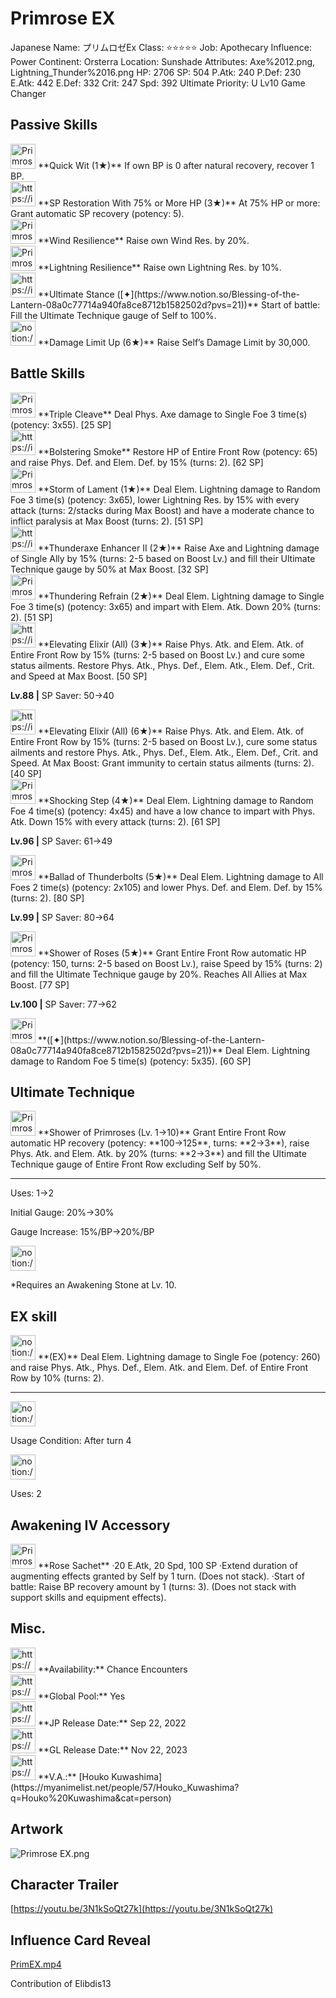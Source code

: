 # Primrose EX

Japanese Name: プリムロゼEx
Class: ⭐️⭐️⭐️⭐️⭐️
Job: Apothecary
Influence: Power
Continent: Orsterra
Location: Sunshade
Attributes: Axe%2012.png, Lightning_Thunder%2016.png
HP: 2706
SP: 504
P.Atk: 240
P.Def: 230
E.Atk: 442
E.Def: 332
Crit: 247
Spd: 392
Ultimate Priority: U Lv10 Game Changer

## Passive Skills

<aside>
<img src="Primrose%20EX%2042afb94290ab4f4f9b4a9e8465a0281e/BP_Recovery_Boost.png" alt="Primrose%20EX%2042afb94290ab4f4f9b4a9e8465a0281e/BP_Recovery_Boost.png" width="40px" /> **Quick Wit (1★)**
If own BP is 0 after natural recovery, recover 1 BP.

</aside>

<aside>
<img src="https://img.game8.jp/6936448/39b8fea11c6e0fc1f670bfbfb62d93f7.png/show" alt="https://img.game8.jp/6936448/39b8fea11c6e0fc1f670bfbfb62d93f7.png/show" width="40px" /> **SP Restoration With 75% or More HP (3★)**
At 75% HP or more: Grant automatic SP recovery (potency: 5).

</aside>

<aside>
<img src="Primrose%20EX%2042afb94290ab4f4f9b4a9e8465a0281e/Wind_Resilience.png" alt="Primrose%20EX%2042afb94290ab4f4f9b4a9e8465a0281e/Wind_Resilience.png" width="40px" /> **Wind Resilience**
Raise own Wind Res. by 20%.

</aside>

<aside>
<img src="Primrose%20EX%2042afb94290ab4f4f9b4a9e8465a0281e/Lightning_Resilience.png" alt="Primrose%20EX%2042afb94290ab4f4f9b4a9e8465a0281e/Lightning_Resilience.png" width="40px" /> **Lightning Resilience**
Raise own Lightning Res. by 10%.

</aside>

<aside>
<img src="https://img.game8.jp/7660377/c49682623422de2b3cd635814bdf247c.png/show" alt="https://img.game8.jp/7660377/c49682623422de2b3cd635814bdf247c.png/show" width="40px" /> **Ultimate Stance ([✦](https://www.notion.so/Blessing-of-the-Lantern-08a0c77714a940fa8ce8712b1582502d?pvs=21))**
Start of battle: Fill the Ultimate Technique gauge of Self to 100%.

</aside>

<aside>
<img src="notion://custom_emoji/2482af5e-3bb7-4af8-a110-df4150e44521/17debbc6-5396-80a6-933a-007af3a7f551" alt="notion://custom_emoji/2482af5e-3bb7-4af8-a110-df4150e44521/17debbc6-5396-80a6-933a-007af3a7f551" width="40px" /> **Damage Limit Up (6★)**
Raise Self’s Damage Limit by 30,000.

</aside>

## Battle Skills

<aside>
<img src="Primrose%20EX%2042afb94290ab4f4f9b4a9e8465a0281e/Axe.png" alt="Primrose%20EX%2042afb94290ab4f4f9b4a9e8465a0281e/Axe.png" width="40px" /> **Triple Cleave**
Deal Phys. Axe damage to Single Foe 3 time(s) (potency: 3x55). [25 SP]

</aside>

<aside>
<img src="https://img.game8.jp/6909197/4eaa54be6aac9c9c4a1b006531ef1771.png/show" alt="https://img.game8.jp/6909197/4eaa54be6aac9c9c4a1b006531ef1771.png/show" width="40px" /> **Bolstering Smoke**
Restore HP of Entire Front Row (potency: 65) and raise Phys. Def. and Elem. Def. by 15% (turns: 2). [62 SP]

</aside>

<aside>
<img src="Primrose%20EX%2042afb94290ab4f4f9b4a9e8465a0281e/Lightning_Thunder.png" alt="Primrose%20EX%2042afb94290ab4f4f9b4a9e8465a0281e/Lightning_Thunder.png" width="40px" /> **Storm of Lament (1★)**
Deal Elem. Lightning damage to Random Foe 3 time(s) (potency: 3x65), lower Lightning Res. by 15% with every attack (turns: 2/stacks during Max Boost) and have a moderate chance to inflict paralysis at Max Boost (turns: 2). [51 SP]

</aside>

<aside>
<img src="https://img.game8.jp/6909195/fb1af3b553f4112d4403e0f7452fd2a2.png/show" alt="https://img.game8.jp/6909195/fb1af3b553f4112d4403e0f7452fd2a2.png/show" width="40px" /> **Thunderaxe Enhancer II (2★)**
Raise Axe and Lightning damage of Single Ally by 15% (turns: 2-5 based on Boost Lv.) and fill their Ultimate Technique gauge by 50% at Max Boost. [32 SP]

</aside>

<aside>
<img src="Primrose%20EX%2042afb94290ab4f4f9b4a9e8465a0281e/Lightning_Thunder%201.png" alt="Primrose%20EX%2042afb94290ab4f4f9b4a9e8465a0281e/Lightning_Thunder%201.png" width="40px" /> **Thundering Refrain (2★)**
Deal Elem. Lightning damage to Single Foe 3 time(s) (potency: 3x65) and impart with Elem. Atk. Down 20% (turns: 2). [51 SP]

</aside>

<aside>
<img src="https://img.game8.jp/6909195/fb1af3b553f4112d4403e0f7452fd2a2.png/show" alt="https://img.game8.jp/6909195/fb1af3b553f4112d4403e0f7452fd2a2.png/show" width="40px" /> **Elevating Elixir (All) (3★)**
Raise Phys. Atk. and Elem. Atk. of Entire Front Row by 15% (turns: 2-5 based on Boost Lv.) and cure some status ailments. Restore Phys. Atk., Phys. Def., Elem. Atk., Elem. Def., Crit. and Speed at Max Boost. [50 SP]

**Lv.88 |** SP Saver: 50→40

<aside>
<img src="https://img.game8.jp/6909195/fb1af3b553f4112d4403e0f7452fd2a2.png/show" alt="https://img.game8.jp/6909195/fb1af3b553f4112d4403e0f7452fd2a2.png/show" width="40px" /> **Elevating Elixir (All) (6★)**
Raise Phys. Atk. and Elem. Atk. of Entire Front Row by 15% (turns: 2-5 based on Boost Lv.), cure some status ailments and restore Phys. Atk., Phys. Def., Elem. Atk., Elem. Def., Crit. and Speed. At Max Boost: Grant immunity to certain status ailments (turns: 2). [40 SP]

</aside>

</aside>

<aside>
<img src="Primrose%20EX%2042afb94290ab4f4f9b4a9e8465a0281e/Lightning_Thunder%202.png" alt="Primrose%20EX%2042afb94290ab4f4f9b4a9e8465a0281e/Lightning_Thunder%202.png" width="40px" /> **Shocking Step (4★)**
Deal Elem. Lightning damage to Random Foe 4 time(s) (potency: 4x45) and have a low chance to impart with Phys. Atk. Down 15% with every attack (turns: 2). [61 SP]

**Lv.96 |** SP Saver: 61→49

</aside>

<aside>
<img src="Primrose%20EX%2042afb94290ab4f4f9b4a9e8465a0281e/Lightning_Thunder%203.png" alt="Primrose%20EX%2042afb94290ab4f4f9b4a9e8465a0281e/Lightning_Thunder%203.png" width="40px" /> **Ballad of Thunderbolts (5★)**
Deal Elem. Lightning damage to All Foes 2 time(s) (potency: 2x105) and lower Phys. Def. and Elem. Def. by 15% (turns: 2). [80 SP]

**Lv.99 |** SP Saver: 80→64

</aside>

<aside>
<img src="Primrose%20EX%2042afb94290ab4f4f9b4a9e8465a0281e/Vim_and_Vigor.png" alt="Primrose%20EX%2042afb94290ab4f4f9b4a9e8465a0281e/Vim_and_Vigor.png" width="40px" /> **Shower of Roses (5★)**
Grant Entire Front Row automatic HP (potency: 150, turns: 2-5 based on Boost Lv.), raise Speed by 15% (turns: 2) and fill the Ultimate Technique gauge by 20%. Reaches All Allies at Max Boost. [77 SP]

**Lv.100 |** SP Saver: 77→62

</aside>

<aside>
<img src="Primrose%20EX%2042afb94290ab4f4f9b4a9e8465a0281e/Lightning_Thunder%203.png" alt="Primrose%20EX%2042afb94290ab4f4f9b4a9e8465a0281e/Lightning_Thunder%203.png" width="40px" /> **([✦](https://www.notion.so/Blessing-of-the-Lantern-08a0c77714a940fa8ce8712b1582502d?pvs=21))**
Deal Elem. Lightning damage to Random Foe 5 time(s) (potency: 5x35). [60 SP]

</aside>

## Ultimate Technique

<aside>
<img src="Primrose%20EX%2042afb94290ab4f4f9b4a9e8465a0281e/Vim_and_Vigor%201.png" alt="Primrose%20EX%2042afb94290ab4f4f9b4a9e8465a0281e/Vim_and_Vigor%201.png" width="40px" /> **Shower of Primroses (Lv. 1→10)**
Grant Entire Front Row automatic HP recovery (potency: **100→125**, turns: **2→3**), raise Phys. Atk. and Elem. Atk. by 20% (turns: **2→3**) and fill the Ultimate Technique gauge of Entire Front Row excluding Self by 50%.

---

Uses:
1→2

Initial Gauge:
20%→30%

Gauge Increase:
15%/BP→20%/BP

<aside>
<img src="notion://custom_emoji/2482af5e-3bb7-4af8-a110-df4150e44521/182ebbc6-5396-80af-9978-007ac248795b" alt="notion://custom_emoji/2482af5e-3bb7-4af8-a110-df4150e44521/182ebbc6-5396-80af-9978-007ac248795b" width="40px" />

*Requires an Awakening Stone at Lv. 10.

</aside>

</aside>

## EX skill

<aside>
<img src="notion://custom_emoji/2482af5e-3bb7-4af8-a110-df4150e44521/12bebbc6-5396-80ad-85b8-007a42bcb6ab" alt="notion://custom_emoji/2482af5e-3bb7-4af8-a110-df4150e44521/12bebbc6-5396-80ad-85b8-007a42bcb6ab" width="40px" /> **(EX)**
Deal Elem. Lightning damage to Single Foe (potency: 260) and raise Phys. Atk., Phys. Def., Elem. Atk. and Elem. Def. of Entire Front Row by 10% (turns: 2).

---

<aside>
<img src="notion://custom_emoji/2482af5e-3bb7-4af8-a110-df4150e44521/137ebbc6-5396-802c-b9bc-007a54884b6f" alt="notion://custom_emoji/2482af5e-3bb7-4af8-a110-df4150e44521/137ebbc6-5396-802c-b9bc-007a54884b6f" width="40px" />

Usage Condition: After turn 4

</aside>

<aside>
<img src="notion://custom_emoji/2482af5e-3bb7-4af8-a110-df4150e44521/137ebbc6-5396-80ba-9f36-007a936447ac" alt="notion://custom_emoji/2482af5e-3bb7-4af8-a110-df4150e44521/137ebbc6-5396-80ba-9f36-007a936447ac" width="40px" />

Uses: 2

</aside>

</aside>

## Awakening IV Accessory

<aside>
<img src="Primrose%20EX%2042afb94290ab4f4f9b4a9e8465a0281e/Awakening_IV.png" alt="Primrose%20EX%2042afb94290ab4f4f9b4a9e8465a0281e/Awakening_IV.png" width="40px" /> **Rose Sachet**
·20 E.Atk, 20 Spd, 100 SP
·Extend duration of augmenting effects granted by Self by 1 turn. (Does not stack).
·Start of battle: Raise BP recovery amount by 1 (turns: 3). (Does not stack with support skills and equipment effects).

</aside>

## Misc.

<aside>
<img src="https://www.notion.so/icons/gift_gray.svg" alt="https://www.notion.so/icons/gift_gray.svg" width="40px" /> **Availability:** Chance Encounters

</aside>

<aside>
<img src="https://www.notion.so/icons/globe_gray.svg" alt="https://www.notion.so/icons/globe_gray.svg" width="40px" /> **Global Pool:** Yes

</aside>

<aside>
<img src="https://www.notion.so/icons/calendar_red.svg" alt="https://www.notion.so/icons/calendar_red.svg" width="40px" /> **JP Release Date:**
Sep 22, 2022

</aside>

<aside>
<img src="https://www.notion.so/icons/calendar_blue.svg" alt="https://www.notion.so/icons/calendar_blue.svg" width="40px" /> **GL Release Date:**
Nov 22, 2023

</aside>

<aside>
<img src="https://www.notion.so/icons/microphone_gray.svg" alt="https://www.notion.so/icons/microphone_gray.svg" width="40px" /> **V.A.:** [Houko Kuwashima](https://myanimelist.net/people/57/Houko_Kuwashima?q=Houko%20Kuwashima&cat=person)

</aside>

## Artwork

![Primrose EX.png](Primrose%20EX%2042afb94290ab4f4f9b4a9e8465a0281e/Primrose_EX.png)

## Character Trailer

[https://youtu.be/3N1kSoQt27k](https://youtu.be/3N1kSoQt27k)

## Influence Card Reveal

[PrimEX.mp4](Primrose%20EX%2042afb94290ab4f4f9b4a9e8465a0281e/PrimEX.mp4)

Contribution of Elibdis13